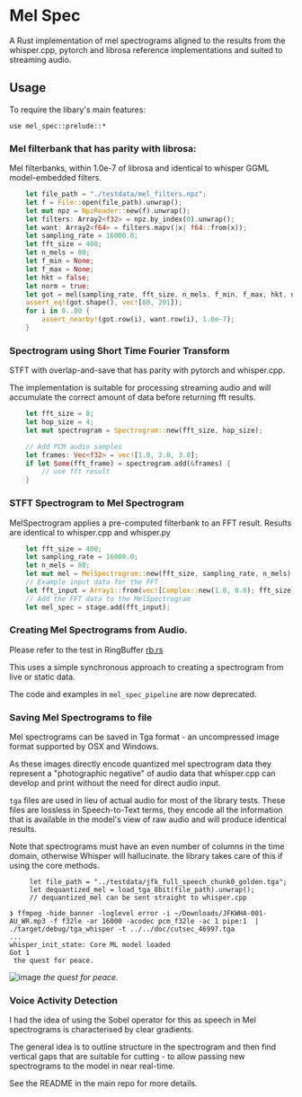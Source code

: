 # Mel Spec

A Rust implementation of mel spectrograms aligned to the results from the
whisper.cpp, pytorch and librosa reference implementations and suited to
streaming audio.

## Usage

To require the libary's main features:

```
use mel_spec::prelude::*
```

### Mel filterbank that has parity with librosa:

Mel filterbanks, within 1.0e-7 of librosa and identical to whisper
GGML model-embedded filters.

```rust
    let file_path = "./testdata/mel_filters.npz";
    let f = File::open(file_path).unwrap();
    let mut npz = NpzReader::new(f).unwrap();
    let filters: Array2<f32> = npz.by_index(0).unwrap();
    let want: Array2<f64> = filters.mapv(|x| f64::from(x));
    let sampling_rate = 16000.0;
    let fft_size = 400;
    let n_mels = 80;
    let f_min = None;
    let f_max = None;
    let hkt = false;
    let norm = true;
    let got = mel(sampling_rate, fft_size, n_mels, f_min, f_max, hkt, norm);
    assert_eq!(got.shape(), vec![80, 201]);
    for i in 0..80 {
        assert_nearby!(got.row(i), want.row(i), 1.0e-7);
    }
```

### Spectrogram using Short Time Fourier Transform

STFT with overlap-and-save that has parity with pytorch and
whisper.cpp.

The implementation is suitable for processing streaming audio and
will accumulate the correct amount of data before returning fft
results.

```rust
    let fft_size = 8;
    let hop_size = 4;
    let mut spectrogram = Spectrogram::new(fft_size, hop_size);

    // Add PCM audio samples
    let frames: Vec<f32> = vec![1.0, 2.0, 3.0];
    if let Some(fft_frame) = spectrogram.add(&frames) {
        // use fft result
    }
```

### STFT Spectrogram to Mel Spectrogram

MelSpectrogram applies a pre-computed filterbank to an FFT result.
Results are identical to whisper.cpp and whisper.py

```rust
    let fft_size = 400;
    let sampling_rate = 16000.0;
    let n_mels = 80;
    let mut mel = MelSpectrogram::new(fft_size, sampling_rate, n_mels);
    // Example input data for the FFT
    let fft_input = Array1::from(vec![Complex::new(1.0, 0.0); fft_size]);
    // Add the FFT data to the MelSpectrogram
    let mel_spec = stage.add(fft_input);
```

### Creating Mel Spectrograms from Audio.

Please refer to the test in RingBuffer [rb.rs](src/rb.rs)

This uses a simple synchronous approach to creating a spectrogram from live
or static data.

The code and examples in `mel_spec_pipeline` are now deprecated.

### Saving Mel Spectrograms to file

Mel spectrograms can be saved in Tga format - an uncompressed image format
supported by OSX and Windows.

As these images directly encode quantized mel spectrogram data they represent
a "photographic negative" of audio data that whisper.cpp can develop and print
without the need for direct audio input.

`tga` files are used in lieu of actual audio for most of the library tests. These
files are lossless in Speech-to-Text terms, they encode all the information that
is available in the model's view of raw audio and will produce identical results.

Note that spectrograms must have an even number of columns in the time domain,
otherwise Whisper will hallucinate. the library takes care of this if using the
core methods.

```
     let file_path = "../testdata/jfk_full_speech_chunk0_golden.tga";
     let dequantized_mel = load_tga_8bit(file_path).unwrap();
     // dequantized_mel can be sent straight to whisper.cpp
```

```
❯ ffmpeg -hide_banner -loglevel error -i ~/Downloads/JFKWHA-001-AU_WR.mp3 -f f32le -ar 16000 -acodec pcm_f32le -ac 1 pipe:1  | ./target/debug/tga_whisper -t ../../doc/cutsec_46997.tga
...
whisper_init_state: Core ML model loaded
Got 1
 the quest for peace.
```

![image](doc/cutsec_46997.png)
_the quest for peace._

### Voice Activity Detection

I had the idea of using the Sobel operator for this as speech in Mel spectrograms
is characterised by clear gradients.

The general idea is to outline structure in the spectrogram and then find vertical
gaps that are suitable for cutting - to allow passing new spectrograms to the model
in near real-time.

See the README in the main repo for more details.
